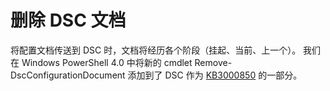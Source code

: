 # <a name="remove-dsc-documents"></a>删除 DSC 文档

将配置文档传送到 DSC 时，文档将经历各个阶段（挂起、当前、上一个）。 我们在 Windows PowerShell 4.0 中将新的 cmdlet Remove-DscConfigurationDocument 添加到了 DSC 作为 [KB3000850](https://support.microsoft.com/en-us/kb/3000850) 的一部分。 

